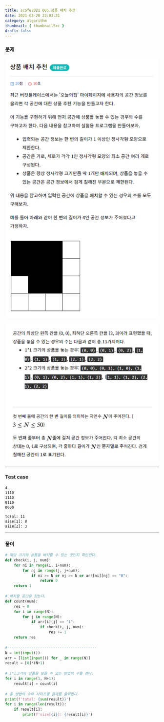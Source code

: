 ```yaml
---
title: scofe2021 005.상품 배치 추천
date: 2021-03-20 23:03:31
category: algorithm
thumbnail: { thumbnailSrc }
draft: false
---
```


### 문제

![image](Algoimages/상품배치추천1.png)

![image](Algoimages/상품배치추천2.png)

---

### Test case

```
4
1110
1110
0110
0000
```

```
total: 11
size[1]: 8
size[2]: 3
```

---

### 풀이

```python
# 해당 크기의 상품을 배치할 수 있는 곳인지 확인한다.
def check(i, j, num):
	for ni in range(i, i+num):
		for nj in range(j, j+num):
			if ni >= N or nj >= N or arr[ni][nj] == "0":
				return 0
	return 1

# 배치할 공간을 찾는다.
def count(num):
	res = 0
	for i in range(N):
		for j in range(N):
			if arr[i][j] == "1":
				if check(i, j, num):
					res += 1
	return res

#-----------------------------------------
N = int(input())
arr = [list(input()) for _ in range(N)]
result = [0]*(N+1)

# i*i크기의 상품을 넣을 수 있는 방법의 수를 센다. 
for i in range(1, N+1):
	result[i] = count(i)

# 총 방법의 수와 사이즈별 결과를 출력한다.
print(f'total: {sum(result)}')
for i in range(len(result)):
	if result[i]:
		print(f'size[{i}]: {result[i]}')
```

